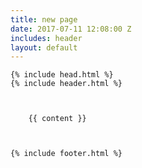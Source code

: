 ```yaml
---
title: new page
date: 2017-07-11 12:08:00 Z
includes: header
layout: default
---
```



<html>
  

  
    {% include head.html %}
    {% include header.html %}

    
      
        {{ content }}
      
    

    {% include footer.html %}
</html

  

